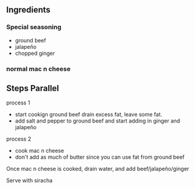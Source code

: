 ## Ingredients

### Special seasoning
- ground beef
- jalapeño 
- chopped ginger

### normal mac n cheese


## Steps Parallel
process 1 
- start cookign ground beef drain excess fat, leave some fat.
- add salt and pepper to ground beef and start adding in ginger and jalapeño

process 2
- cook mac n cheese
- don't add as much of butter since you can use fat from ground beef

Once mac n cheese is cooked, drain water, and add beef/jalapeño/ginger

Serve with siracha
